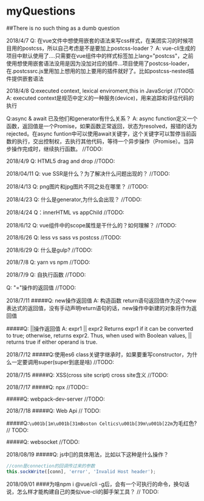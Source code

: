 # myQuestions
##There is no such thing as a dumb question

2018/4/7
Q: 在vue文件中想使用嵌套的语法来写css样式，在美团实习的时候项目用的postcss，所以自己考虑是不是要加上postcss-loader？
A: vue-cli生成的项目中默认使用了....只需要在vue组件中的样式标签加上lang="postcss"，之前使用想使用嵌套语法没用是因为没加对应的插件...项目使用了postcss-loader，在.postcssrc.js里用加上想用的加上要用的插件就好了。比如postcss-nested插件提供嵌套语法

2018/4/8
Q:executed context, lexical enviroment,this in JavaScript
//TODO:
A: executed context是规范中定义的一种服务(device)，用来追踪和评估代码的执行

Q:async & await 已及他们和generator有什么关系？
A: async function定义一个函数，返回值是一个Promise，如果函数正常返回，状态为resolved，报错的话为rejected。在async funtion中可以使用await关键字，这个关键字可以暂停当前函数的执行，交出控制权，去执行其他代码，等待一个异步操作（Promise）。当异步操作完成时，继续执行函数。
//TODO:

2018/4/9
Q: HTML5 drag and drop
//TODO:

2018/04/11
Q: vue SSR是什么？为了解决什么问题出现的？
//TODO:

2018/4/13
Q: png图片和jpg图片不同之处在哪里？
//TODO:

2018/4/23
Q: 什么是generator,为什么会出现？
//TODO:

2018/4/24
Q：innerHTML vs appChild
//TODO:


2018/6/12
Q: vue组件中的scope属性是干什么的？如何理解？
//TODO:

2018/6/26
Q: less vs sass vs postcss
//TODO:

2018/6/29
Q: 什么是gulp?
//TODO:

2018/7/8
Q: yarn vs npm
//TODO:

2018/7/9
Q: 自执行函数
//TODO:

Q: "="操作的返回值
//TODO:

2018/7/11
#####Q: new操作返回值
A: 构造函数 return语句返回值作为这个new表达式的返回值，没有手动声明return语句的话，new操作中新建的对象将作为返回值

#####Q: ||操作返回值
A:
expr1 || expr2
Returns expr1 if it can be converted to true; otherwise, returns expr2. Thus, when used with Boolean values, || returns true if either operand is true.

2018/7/12
#####Q:使用es6 class关键字继承时，如果要重写constructor，为什么一定要调用super(super到底是啥)
//TODO:


2018/7/15
#####Q: XSS(cross site script) cross site含义
//TODO:

2018/7/17
#####Q: npx
//TODO::

#####Q: webpack-dev-server
//TODO:

2018/7/18
#####Q: Web Api
// TODO:

#####Q:`\u001b[1m\u001b[31mBoston Celtics\u001b[39m\u001b[22m`为毛红色?
// TODO:


#####Q: websocket
//TODO:

2018/08/19
#####Q: js中[]的具体用法，比如以下这种是什么操作？

```javascript
//conn是connection的回调传过来的参数
this.sockWrite([conn], 'error', 'Invalid Host header');
```

2018/09/01
####为啥npm i @vue/cli -g后，会有一个可执行的命令，换句话说，怎么样才能构建自己的类似vue-cli的脚手架工具？
// TODO:
